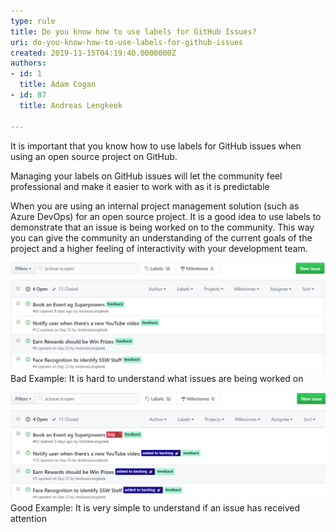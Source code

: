 ```yaml
---
type: rule
title: Do you know how to use labels for GitHub Issues?
uri: do-you-know-how-to-use-labels-for-github-issues
created: 2019-11-15T04:19:40.0000000Z
authors:
- id: 1
  title: Adam Cogan
- id: 87
  title: Andreas Lengkeek

---
```


It is important that you know how to use labels for GitHub issues when using an open source project on GitHub.




Managing your labels on GitHub issues will let the community feel professional and make it easier to work with as it is predictable

 When you are using an internal project management solution (such as Azure DevOps) for an open source project. It is a good idea to use labels to demonstrate that an issue is being worked on to the community.
This way you can give the community an understanding of the current goals of the project and a higher feeling of interactivity with your development team.

![](issues_bad_example.png)Bad Example: It is hard to understand what issues are being worked on


![](issues_good_example.png)Good Example: It is very simple to understand if an issue has received attention
